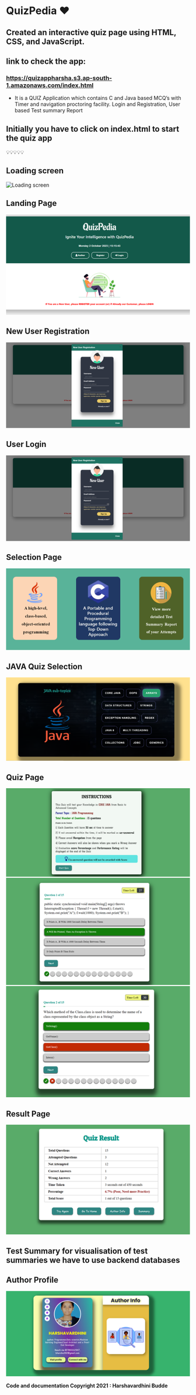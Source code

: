 # QuizPedia ❤️ 

## Created an interactive quiz page using HTML, CSS, and JavaScript.

## link to check the app:
### https://quizappharsha.s3.ap-south-1.amazonaws.com/index.html

- It is a QUIZ Application which contains C and Java based MCQ’s with Timer and navigation proctoring facility. Login and Registration, User based Test summary Report


## Initially you have to click on index.html to start the quiz app 

💡💡💡💡💡 

## Loading screen
![Loading screen](https://github.com/harshavardhini39/IndiGG_FrontEnd_QuizPedia/blob/main/output/load.png)

## Landing Page
![Landing Page](https://github.com/harshavardhini39/IndiGG_FrontEnd_QuizPedia/blob/main/output/front.png)

## New User Registration
![New User Registration](https://github.com/harshavardhini39/IndiGG_FrontEnd_QuizPedia/blob/main/output/reg.png)

## User Login
![User Login](https://github.com/harshavardhini39/IndiGG_FrontEnd_QuizPedia/blob/main/output/login2.png)

## Selection Page
![Selection Page](https://github.com/harshavardhini39/IndiGG_FrontEnd_QuizPedia/blob/main/output/select.png)

## JAVA Quiz Selection
![JAVA Quiz Selection](https://github.com/harshavardhini39/IndiGG_FrontEnd_QuizPedia/blob/main/output/choose.png)

## Quiz Page
![Quiz Page](https://github.com/harshavardhini39/IndiGG_FrontEnd_QuizPedia/blob/main/output/start.png)
![Question 1](https://github.com/harshavardhini39/IndiGG_FrontEnd_QuizPedia/blob/main/output/q1.png)
![Question 2](https://github.com/harshavardhini39/IndiGG_FrontEnd_QuizPedia/blob/main/output/q2.png)

## Result Page
![Result Page](https://github.com/harshavardhini39/IndiGG_FrontEnd_QuizPedia/blob/main/output/res.png)

## Test Summary for visualisation of test summaries we have to use backend databases

## Author Profile
![Author Profile](https://github.com/harshavardhini39/IndiGG_FrontEnd_QuizPedia/blob/main/output/author.png)




**Code and documentation Copyright 2021 : Harshavardhini Budde**

